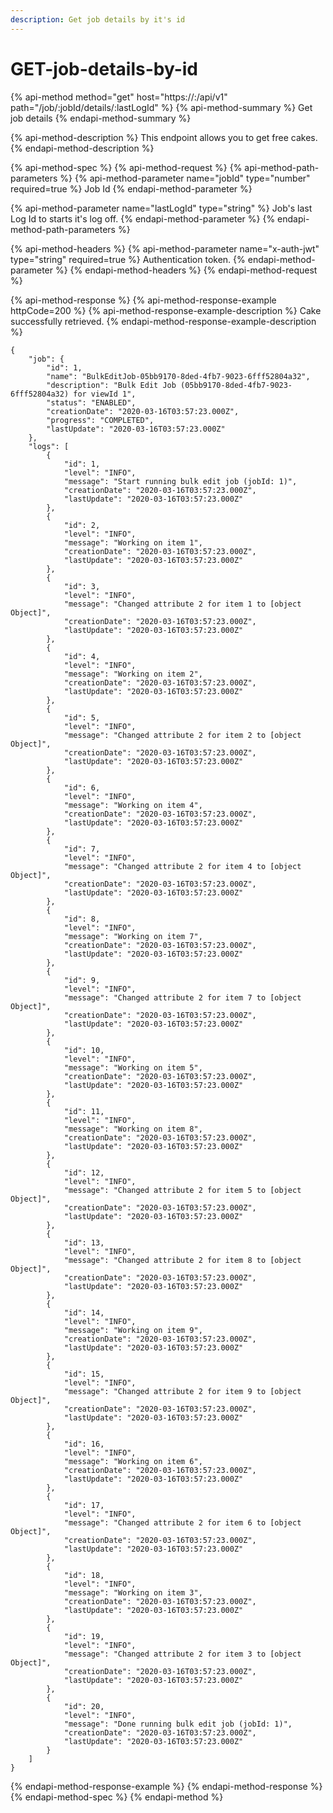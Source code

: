 ```yaml
---
description: Get job details by it's id
---
```


# GET-job-details-by-id

{% api-method method="get" host="https://<host>:<port>/api/v1" path="/job/:jobId/details/:lastLogId" %}
{% api-method-summary %}
Get job details
{% endapi-method-summary %}

{% api-method-description %}
This endpoint allows you to get free cakes.
{% endapi-method-description %}

{% api-method-spec %}
{% api-method-request %}
{% api-method-path-parameters %}
{% api-method-parameter name="jobId" type="number" required=true %}
Job Id
{% endapi-method-parameter %}

{% api-method-parameter name="lastLogId" type="string" %}
Job's last Log Id to starts it's log off.
{% endapi-method-parameter %}
{% endapi-method-path-parameters %}

{% api-method-headers %}
{% api-method-parameter name="x-auth-jwt" type="string" required=true %}
Authentication token.
{% endapi-method-parameter %}
{% endapi-method-headers %}
{% endapi-method-request %}

{% api-method-response %}
{% api-method-response-example httpCode=200 %}
{% api-method-response-example-description %}
Cake successfully retrieved.
{% endapi-method-response-example-description %}

```
{
    "job": {
        "id": 1,
        "name": "BulkEditJob-05bb9170-8ded-4fb7-9023-6fff52804a32",
        "description": "Bulk Edit Job (05bb9170-8ded-4fb7-9023-6fff52804a32) for viewId 1",
        "status": "ENABLED",
        "creationDate": "2020-03-16T03:57:23.000Z",
        "progress": "COMPLETED",
        "lastUpdate": "2020-03-16T03:57:23.000Z"
    },
    "logs": [
        {
            "id": 1,
            "level": "INFO",
            "message": "Start running bulk edit job (jobId: 1)",
            "creationDate": "2020-03-16T03:57:23.000Z",
            "lastUpdate": "2020-03-16T03:57:23.000Z"
        },
        {
            "id": 2,
            "level": "INFO",
            "message": "Working on item 1",
            "creationDate": "2020-03-16T03:57:23.000Z",
            "lastUpdate": "2020-03-16T03:57:23.000Z"
        },
        {
            "id": 3,
            "level": "INFO",
            "message": "Changed attribute 2 for item 1 to [object Object]",
            "creationDate": "2020-03-16T03:57:23.000Z",
            "lastUpdate": "2020-03-16T03:57:23.000Z"
        },
        {
            "id": 4,
            "level": "INFO",
            "message": "Working on item 2",
            "creationDate": "2020-03-16T03:57:23.000Z",
            "lastUpdate": "2020-03-16T03:57:23.000Z"
        },
        {
            "id": 5,
            "level": "INFO",
            "message": "Changed attribute 2 for item 2 to [object Object]",
            "creationDate": "2020-03-16T03:57:23.000Z",
            "lastUpdate": "2020-03-16T03:57:23.000Z"
        },
        {
            "id": 6,
            "level": "INFO",
            "message": "Working on item 4",
            "creationDate": "2020-03-16T03:57:23.000Z",
            "lastUpdate": "2020-03-16T03:57:23.000Z"
        },
        {
            "id": 7,
            "level": "INFO",
            "message": "Changed attribute 2 for item 4 to [object Object]",
            "creationDate": "2020-03-16T03:57:23.000Z",
            "lastUpdate": "2020-03-16T03:57:23.000Z"
        },
        {
            "id": 8,
            "level": "INFO",
            "message": "Working on item 7",
            "creationDate": "2020-03-16T03:57:23.000Z",
            "lastUpdate": "2020-03-16T03:57:23.000Z"
        },
        {
            "id": 9,
            "level": "INFO",
            "message": "Changed attribute 2 for item 7 to [object Object]",
            "creationDate": "2020-03-16T03:57:23.000Z",
            "lastUpdate": "2020-03-16T03:57:23.000Z"
        },
        {
            "id": 10,
            "level": "INFO",
            "message": "Working on item 5",
            "creationDate": "2020-03-16T03:57:23.000Z",
            "lastUpdate": "2020-03-16T03:57:23.000Z"
        },
        {
            "id": 11,
            "level": "INFO",
            "message": "Working on item 8",
            "creationDate": "2020-03-16T03:57:23.000Z",
            "lastUpdate": "2020-03-16T03:57:23.000Z"
        },
        {
            "id": 12,
            "level": "INFO",
            "message": "Changed attribute 2 for item 5 to [object Object]",
            "creationDate": "2020-03-16T03:57:23.000Z",
            "lastUpdate": "2020-03-16T03:57:23.000Z"
        },
        {
            "id": 13,
            "level": "INFO",
            "message": "Changed attribute 2 for item 8 to [object Object]",
            "creationDate": "2020-03-16T03:57:23.000Z",
            "lastUpdate": "2020-03-16T03:57:23.000Z"
        },
        {
            "id": 14,
            "level": "INFO",
            "message": "Working on item 9",
            "creationDate": "2020-03-16T03:57:23.000Z",
            "lastUpdate": "2020-03-16T03:57:23.000Z"
        },
        {
            "id": 15,
            "level": "INFO",
            "message": "Changed attribute 2 for item 9 to [object Object]",
            "creationDate": "2020-03-16T03:57:23.000Z",
            "lastUpdate": "2020-03-16T03:57:23.000Z"
        },
        {
            "id": 16,
            "level": "INFO",
            "message": "Working on item 6",
            "creationDate": "2020-03-16T03:57:23.000Z",
            "lastUpdate": "2020-03-16T03:57:23.000Z"
        },
        {
            "id": 17,
            "level": "INFO",
            "message": "Changed attribute 2 for item 6 to [object Object]",
            "creationDate": "2020-03-16T03:57:23.000Z",
            "lastUpdate": "2020-03-16T03:57:23.000Z"
        },
        {
            "id": 18,
            "level": "INFO",
            "message": "Working on item 3",
            "creationDate": "2020-03-16T03:57:23.000Z",
            "lastUpdate": "2020-03-16T03:57:23.000Z"
        },
        {
            "id": 19,
            "level": "INFO",
            "message": "Changed attribute 2 for item 3 to [object Object]",
            "creationDate": "2020-03-16T03:57:23.000Z",
            "lastUpdate": "2020-03-16T03:57:23.000Z"
        },
        {
            "id": 20,
            "level": "INFO",
            "message": "Done running bulk edit job (jobId: 1)",
            "creationDate": "2020-03-16T03:57:23.000Z",
            "lastUpdate": "2020-03-16T03:57:23.000Z"
        }
    ]
}
```
{% endapi-method-response-example %}
{% endapi-method-response %}
{% endapi-method-spec %}
{% endapi-method %}



